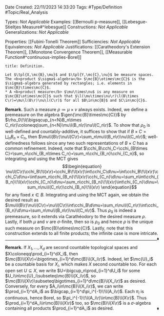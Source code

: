 <div class="topSpace"></div>

Date Created: 22/11/2023 14:33:20
Tags: #Type/Definition #Topic/Real_Analysis

Types: <i>Not Applicable</i>
Examples: [[Bernoulli p-measure]], [[Lebesgue-Stieltjes Measure#^lebesgue]]
Constructions: <i>Not Applicable</i>
Generalizations: <i>Not Applicable</i>

Properties: [[Fubini-Tonelli Theorem]]
Sufficiencies: <i>Not Applicable</i>
Equivalences: <i>Not Applicable</i>
Justifications: [[Caratheodory's Extension Theorem]], [[Monotone Convergence Theorem]], [[Measurable Function#^continuous-implies-Borel]]

``` ad-Definition
title: Definition.

Let $\tpl{X,\mc{B},\mu}$ and $\tpl{Y,\mc{C},\nu}$ be measure spaces. The <b>product $\sigma$-algebra</b> $\mc{B}\otimes\mc{C}$ is the $\sigma$-algebra generated by rectangles; i.e. elements in $\mc{B}\times\mc{C}$.
* A <b>product measure</b> $\mu\times\nu$ is any measure on $\mc{B}\otimes\mc{C}$ such that $\l(\mu\times\nu\r)\l(B\times C\r)=\mu\l(B\r)\nu\l(C\r)$ for all $B\in\mc{B}$ and $C\in\mc{C}$.

```

<b>Remark.</b> Such a measure $\rho\coloneqq\mu\times\nu$ always exists. Indeed, we define a premeasure on the algebra $\gen{\mc{B}\times\mc{C}}$ by $\rho_0\!\l(\bigsqcup_{n<N}B_n\times C_n\r)\coloneqq\sum_{n<N}\mu\l(B_n\r)\nu\l(C_n\r)$. To show that $\rho_0$ is well-defined and countably-additive, it suffices to show that if $B\times C=\bigsqcup_nB_n\times C_n$, then $\mu\l(B\r)\nu\l(C\r)=\sum_n\mu\l(B_n\r)\nu\l(C_n\r)$; well-definedness follows since any two such representations of $B\times C$ has a common refinement. Indeed, note that $\cchi_B\cchi_C=\cchi_{B\times C}=\sum_n\cchi_{B_n\times C_n}=\sum_n\cchi_{B_n}\cchi_{C_n}$, so integrating and using the MCT gives
$$\begin{equation}
    \nu\l(C\r)\cchi_B\!\l(x\r)=\cchi_B\!\l(x\r)\int\cchi_C\d\nu=\int\cchi_B\!\l(x\r)\cchi_C\d\nu=\int\sum_n\cchi_{B_n}\!\l(x\r)\cchi_{C_n}\d\nu=\sum_n\int\cchi_{B_n}\!\l(x\r)\cchi_{C_n}\d\nu=\sum_n\cchi_{B_n}\!\l(x\r)\int\chi_{C_n}\d\nu=\sum_n\nu\l(C_n\r)\cchi_{B_n}\!\l(x\r)
\end{equation}$$
for any fixed $x\in B$. Integrating and using the MCT again, we obtain the desired result as $\mu\l(B\r)\nu\l(C\r)=\nu\l(C\r)\int\cchi_B\d\mu=\sum_n\nu\l(C_n\r)\int\cchi_{B_n}\d\mu=\sum_n\mu\l(B_n\r)\nu\l(C_n\r)$. Thus $\rho_0$ is indeed a premeasure, so it extends via Carathéodory to the desired measure $\rho$. Lastly, if both $\mu$ and $\nu$ are $\sigma$-finite, then so is $\rho_0$ and hence $\rho$ is the unique such measure on $\mc{B}\otimes\mc{C}$. Lastly, note that this construction extends to all finite products; the infinite case is more intricate.<span style="float:right;">$\blacklozenge$</span>

---

<b>Remark.</b> If $X_1,\dots,X_d$ are second countable topological spaces and $X\coloneqq\prod_{i=1}^dX_i$, then $\mc{B}\l(X\r)=\bigotimes_{i=1}^d\mc{B}\l(X_i\r)$. Indeed, let $\mc{U}_i$ be a countable basis for $X_i$, which makes $X$ second countable too. For each open set $U\subseteq X$, we write $U=\bigcup_n\prod_{i=1}^dU_i$ for some $U_i\in\mc{U}_i\subseteq\mc{B}\l(X_i\r)$, so $\mc{B}\l(X\r)\subseteq\bigotimes_{i=1}^d\mc{B}\l(X_i\r)$ as desired. Conversely, for every $A_i\in\mc{B}\l(X_i\r)$, we can write $\prod_{i=1}^dA_i$ as $\bigcap_{i=1}^d\pi_i^{-1}\!\l(A_i\r)$. Each $\pi_i$ is continuous, hence Borel, so $\pi_i^{-1}\!\l(A_i\r)\in\mc{B}\l(X\r)$. Thus $\prod_{i=1}^dA_i\in\mc{B}\l(X\r)$ too, so $\mc{B}\l(X\r)$ is a $\sigma$-algebra containing all products $\prod_{i=1}^dA_i$ as desired.<span style="float:right;">$\blacklozenge$</span>
